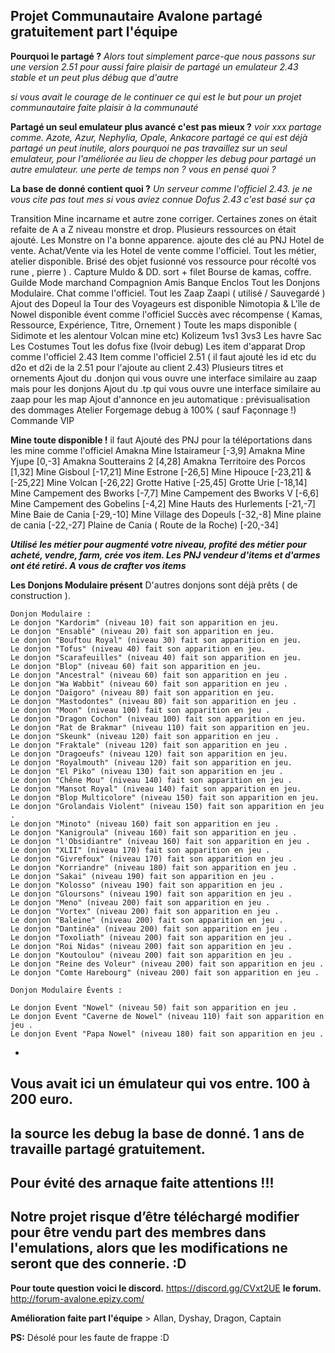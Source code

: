 **Projet Communautaire Avalone
partagé gratuitement part l'équipe** 
-

**Pourquoi le partagé ?** 
_Alors tout simplement parce-que nous passons sur une version 2.51
pour aussi faire plaisir de partagé un emulateur 2.43 stable et un peut plus débug que d'autre_

_si vous avait le courage de le continuer ce qui est le but pour un projet communautaire faite plaisir à la communauté_ 

 
**Partagé un seul emulateur plus avancé c'est pas mieux ?**
 _voir xxx partage comme. Azote, Azur, Nephylia, Opale, Ankacore
partagé ce qui est déjà partagé un peut inutile, alors pourquoi ne pas travaillez sur un seul emulateur, pour l'améliorée au lieu de chopper les debug pour partagé un autre emulateur. une perte de temps non ? vous en pensé quoi ?_ 

**La base de donné contient quoi ?** 
_Un serveur comme l'officiel 2.43.
je ne vous cite pas tout mes si vous aviez connue Dofus 2.43 c'est basé sur ça_

Transition Mine incarname et autre zone corriger.
 Certaines zones on était refaite de A a Z niveau monstre et drop.
 Plusieurs ressources on était ajouté. 
 Les Monstre on l'a bonne apparence.
 ajoute des clé au PNJ Hotel de vente.
 Achat/Vente via les Hotel de vente comme l'officiel.
 Tout les métier, atelier disponible.
 Brisé des objet fusionné vos ressource pour récolté vos rune , pierre ) . 
Capture Muldo & DD. sort + filet 
Bourse de kamas, coffre.
Guilde
Mode marchand
Compagnion
Amis
Banque 
Enclos
 Tout les Donjons Modulaire.
 Chat comme l'officiel.
 Tout les Zaap Zaapi ( utilisé / Sauvegardé )
 Ajout des Dopeul
 la Tour des Voyageurs est disponible
 Nimotopia & L'île de Nowel disponible évent comme l'officiel
 Succès avec récompense ( Kamas, Ressource, Expérience, Titre, Ornement )
 Toute les maps disponible (  Sidimote et les alentour Volcan mine etc) 
 Kolizeum 1vs1 3vs3
 Les havre Sac
 Les Costumes
 Tout les dofus fixe (Ivoir debug) 
 Les item d'apparat
 Drop comme l'officiel 2.43
 Item comme l'officiel 2.51 ( il faut ajouté les id etc du d2o et d2i de la 2.51 pour l'ajoute au client 2.43)
 Plusieurs titres et ornements
 Ajout du .donjon qui vous ouvre une interface similaire au zaap mais pour les donjons
 Ajout du .tp qui vous ouvre une interface similaire au zaap pour les map
 Ajout d'annonce en jeu automatique :
 prévisualisation des dommages
 Atelier Forgemage debug à 100% ( sauf Façonnage !)
 Commande VIP

**Mine toute disponible !**
il faut Ajouté des PNJ pour la téléportations dans les mine comme l'officiel
Amakna Mine Istairameur [-3,9]
Amakna Mine Yjupe [0,-3]
Amakna Soutterains 2 [4,28]
Amakna Territoire des Porcos [1,32]
Mine Gisboul [-17,21]
Mine Estrone [-26,5]
Mine Hipouce [-23,21] & [-25,22]
Mine Volcan [-26,22]
Grotte Hative [-25,45]
Grotte Urie [-18,14]
	Mine Campement des Bworks [-7,7]
	Mine Campement des Bworks V [-6,6]
	Mine Campement des Gobelins [-4,2]
	Mine Hauts des Hurlements [-21,-7]
	Mine Baie de Cania [-29,-10]
	Mine Village des Dopeuls [-32,-8]
	Mine plaine de cania [-22,-27]
    Plaine de Cania ( Route de la Roche) [-20,-34]

 **_Utilisé les métier pour augmenté votre niveau, profité des métier pour acheté, vendre, farm, crée vos item.
 Les PNJ vendeur d'items et d'armes ont été retiré. A vous de crafter vos items_**

**Les Donjons Modulaire présent** 
    D'autres donjons sont déjà prêts ( de construction ).

	Donjon Modulaire :
	Le donjon "Kardorim" (niveau 10) fait son apparition en jeu.
	Le donjon "Ensablé" (niveau 20) fait son apparition en jeu.
	Le donjon "Bouftou Royal" (niveau 30) fait son apparition en jeu.
	Le donjon "Tofus" (niveau 40) fait son apparition en jeu.
	Le donjon "Scarafeuilles" (niveau 40) fait son apparition en jeu.
	Le donjon "Blop" (niveau 60) fait son apparition en jeu.
	Le donjon "Ancestral" (niveau 60) fait son apparition en jeu .
	Le donjon "Wa Wabbit" (niveau 60) fait son apparition en jeu .
	Le donjon "Daïgoro" (niveau 80) fait son apparition en jeu.
	Le donjon "Mastodontes" (niveau 80) fait son apparition en jeu .
	Le donjon "Moon" (niveau 100) fait son apparition en jeu .
	Le donjon "Dragon Cochon" (niveau 100) fait son apparition en jeu.
	Le donjon "Rat de Brakmar" (niveau 110) fait son apparition en jeu.
	Le donjon "Skeunk" (niveau 120) fait son apparition en jeu .
	Le donjon "Fraktale" (niveau 120) fait son apparition en jeu .
	Le donjon "Dragoeufs" (niveau 120) fait son apparition en jeu.
	Le donjon "Royalmouth" (niveau 120) fait son apparition en jeu.
	Le donjon "El Piko" (niveau 130) fait son apparition en jeu .
	Le donjon "Chêne Mou" (niveau 140) fait son apparition en jeu .
	Le donjon "Mansot Royal" (niveau 140) fait son apparition en jeu.
	Le donjon "Blop Multicolore" (niveau 150) fait son apparition en jeu.
	Le donjon "Grolandais Violent" (niveau 150) fait son apparition en jeu .
	Le donjon "Minoto" (niveau 160) fait son apparition en jeu .
	Le donjon "Kanigroula" (niveau 160) fait son apparition en jeu .
	Le donjon "l'Obsidiantre" (niveau 160) fait son apparition en jeu .
	Le donjon "XLII" (niveau 170) fait son apparition en jeu .
	Le donjon "Givrefoux" (niveau 170) fait son apparition en jeu .
	Le donjon "Korriandre" (niveau 180) fait son apparition en jeu .
	Le donjon "Sakai" (niveau 190) fait son apparition en jeu .
	Le donjon "Kolosso" (niveau 190) fait son apparition en jeu .
	Le donjon "Gloursons" (niveau 190) fait son apparition en jeu .
	Le donjon "Meno" (niveau 200) fait son apparition en jeu .
	Le donjon "Vortex" (niveau 200) fait son apparition en jeu .
	Le donjon "Baleine" (niveau 200) fait son apparition en jeu .
	Le donjon "Dantinéa" (niveau 200) fait son apparition en jeu .
	Le donjon "Toxoliath" (niveau 200) fait son apparition en jeu .
	Le donjon "Roi Nidas" (niveau 200) fait son apparition en jeu .
	Le donjon "Koutoulou" (niveau 200) fait son apparition en jeu .
	Le donjon "Reine des Voleur" (niveau 200) fait son apparition en jeu .
	Le donjon "Comte Harebourg" (niveau 200) fait son apparition en jeu .

	Donjon Modulaire Évents :

	Le donjon Event "Nowel" (niveau 50) fait son apparition en jeu .
	Le donjon Event "Caverne de Nowel" (niveau 110) fait son apparition en jeu .
	Le donjon Event "Papa Nowel" (niveau 180) fait son apparition en jeu .


+

## Vous avait ici un émulateur qui vos entre. 100 à 200 euro.
## la source les debug la base de donné. 1 ans de travaille partagé gratuitement.
## Pour évité des arnaque faite attentions !!! 
## Notre projet risque d’être téléchargé modifier pour être vendu part des membres dans l'emulations, alors que les modifications ne seront que des connerie. :D

**Pour toute question voici le discord.** https://discord.gg/CVxt2UE
**le forum.** http://forum-avalone.epizy.com/


**Amélioration faite part l'équipe** > Allan, Dyshay, Dragon, Captain

**PS:** Désolé pour les faute de frappe :D 
